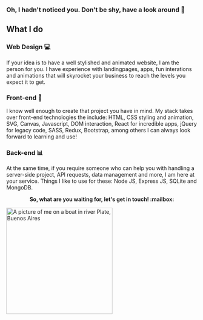 ### Oh, I hadn't noticed you. Don't be shy, have a look around 👋

<!--
**jaco9419/jaco9419** is a ✨ _special_ ✨ repository because its `README.md` (this file) appears on your GitHub profile.
-->

## What I do

  ### Web Design :computer:
If your idea is to have a well stylished and animated website, I am the person for you. I have experience with landingpages, apps, fun interations and animations that will skyrocket your business to reach the levels you expect it to get.

  ### Front-end :art:
I know well enough to create that project you have in mind. My stack takes over front-end technologies the include: HTML, CSS styling and animation, SVG, Canvas, Javascript, DOM interaction, React for incredible apps, jQuery for legacy code, SASS, Redux, Bootstrap, among others I can always look forward to learning and use!

  ### Back-end :bar_chart:
At the same time, if you require someone who can help you with handling a server-side project, API requests, data management and more, I am here at your service. Things I like to use for these: Node JS, Express JS, SQLite and MongoDB.

<!--## About Me

  ### Path towards software engineering :trophy:
It's been several years now since I started learning to code. I first fell in love with languages, of which I can speak English, Portuguese, French and Spanish; the latter being my mother tongue. That gave me inspiration to start teaching English (I even had an institute of my own) and overcome my awkwardness when speaking to others. I then decided to major in business administration to learn about a field I consider is highly useful for the real world; but it was at that point I realized it was coding what I wanted to do.

My first resources were mainly free online courses, which were more than enough to gain inspiration, start Computer Science in college and become the person I am today and I want to be in the future.-->

<p align="center"><strong>So, what are you waiting for, let's get in touch! :mailbox:</strong></p>

<p align_"center"><img src="https://res.cloudinary.com/divgu8i6t/image/upload/v1564455119/Foto_R%C3%ADo_de_la_Plata.jpg" alt="A picture of me on a boat in river Plate, Buenos Aires" width="280"></p>
